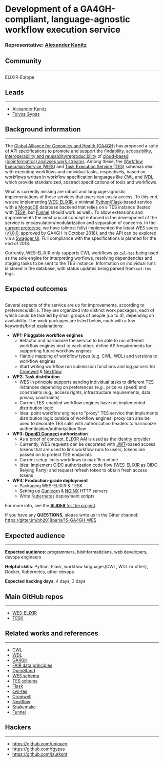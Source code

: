 # Development of a GA4GH-compliant, language-agnostic workflow execution service

### Representative: [Alexander Kanitz](https://github.com/uniqueg)

## Community
---

ELIXIR-Europe

## Leads
---
- [Alexander Kanitz](https://github.com/uniqueg)
- [Foivos Gypas](https://github.com/fgypas)

## Background information
---
The [Global Alliance for Genomics and Health (GA4GH)](https://www.ga4gh.org/) has proposed a suite of API specifications to promote and support the [findability, accessibility, interoperability and reusability/reproducibility](https://www.force11.org/group/fairgroup/fairprinciples) of [cloud-based (bioinformatics) analyses work streams](https://github.com/ga4gh/wiki/wiki). Among these, the [Workflow Execution Service (WES)](https://github.com/ga4gh/workflow-execution-service-schemas/tree/develop) and [Task Execution Service (TES)](https://github.com/ga4gh/task-execution-schemas) schemas deal with executing workflows and individual tasks, respectively, based on workflows written in workflow specification languages like [CWL](https://github.com/common-workflow-language/common-workflow-language) and [WDL](https://software.broadinstitute.org/wdl/), which provide standardized, abstract specifications of tools and workflows.

What is currently missing are robust and language-agnostic implementations of these services that users can easily access. To this end, we are implementing [WES-ELIXIR](https://github.com/elixir-europe/WES-ELIXIR), a minimal [Python/Flask](http://flask.pocoo.org/)-based service with a [MongoDB](https://www.mongodb.com/) database backend that relies on a TES instance (tested with [TESK](https://github.com/EMBL-EBI-TSI/TESK), but [Funnel](https://github.com/ohsu-comp-bio/funnel) should work as well). To allow extensions and improvements the most crucial concept enforced in the development of the service is encapsulation/modularization and separation of concerns. In the [current prototype](http://193.167.189.73:7777/ga4gh/wes/v1/ui/), we have (almost fully) implemented the latest WES specs ([v1.0.0](https://github.com/ga4gh/workflow-execution-service-schemas/blob/7f179319c5b1887a176ff40b2a03774e4ccd554d/openapi/workflow_execution_service.swagger.yaml); approved by GA4GH in October 2018), and the API can be explored via a [Swagger UI](https://swagger.io/). Full compliance with the specifications is planned for the end of 2018.

Currently, WES-ELIXIR only supports CWL workflows as [`cwl-tes`](https://github.com/common-workflow-language/cwl-tes) being used as the sole engine for interpreting worflows, resolving dependencies and staging tasks to be sent to the TES instance. Information on individual runs is stored in the database, with status updates being parsed from `cwl-tes` logs.

## Expected outcomes
---
Several aspects of the service are up for improvements, according to preference/skills. They are organized into distinct work packages, each of which could be tackled by small groups of people (up to 4), depending on availability. The work packages are listed below, each with a few keywords/brief explanations:
* **WP1: Pluggable workflow engines**
  - Refactor and harmonize the service to be able to run different workflow engines next to each other; define API/requirements for supporting future workflow engines
  - Handle mapping of workflow types (e.g. CWL, WDL) and versions to workflow engines
  - Start writing workflow run submission functions and log parsers for [Cromwell](https://software.broadinstitute.org/wdl/) & [Nextflow](https://www.nextflow.io/)
* **WP2: Task distribution**
  - WES in principle supports sending individual tasks to different TES instances depending on preferences (e.g., price vs speed) and constraints (e.g., access rights, infrastructure requirements, data privacy constraints)
  - Current TES-enabled workflow engines have not implemented distribution logic
  - Idea: point workflow engines to "proxy" TES service that implements distribution logic outside of workflow engines; proxy can also be used to decorate TES calls with authorizatino headers to harmonize authentication/authorization flow
* **WP3: [OpenID Connect](https://openid.net/connect/) authorization**
  - As a proof of concept, [ELIXIR AAI](https://www.elixir-europe.org/services/compute/aai) is used as the identity provider
  - Currently, WES requests can be decorated with [JWT](https://jwt.io/)-based access tokens that are used to link workflow runs to users; tokens are passed on to protect TES endpoints
  - Current setup limits workflows to max 1h runtime
  - Idea: Implement OIDC authorization code flow (WES-ELIXIR as OIDC Relying Party) and request refresh token to obtain fresh access tokens
* **WP4: Production-grade deployment**
  - Packaging WES-ELIXIR & TESK
  - Setting up [Gunicorn](https://gunicorn.org/) & [NGINX](https://www.nginx.com/) HTTP servers
  - Write [Kubernetes](https://kubernetes.io/) deployment scripts

For more info, see the [**SLIDES** for the project](https://docs.google.com/presentation/d/1Ui1Any_jMM0FD-OvFSq-dY0h7L6PWGnrdmZTO5VKRuI/edit?usp=sharing).

If you have any **QUESTIONS**, please write us in the Gitter channel: https://gitter.im/bh2018paris/15-GA4GH-WES

## Expected audience
---

**Expected audience**:
programmers, bioinformaticians, web developers, devops engineers

**Helpful skills**:
Python, Flask, workflow languages(CWL, WDL or other), Docker, Kubernetes, other devops

**Expected hacking days**: 4 days, 3 days

## Main GitHub repos
---
- [WES-ELIXIR](https://github.com/elixir-europe/WES-ELIXIR)
- [TESK](https://github.com/EMBL-EBI-TSI/TESK)

## Related works and references
---
- [CWL](https://github.com/common-workflow-language/common-workflow-language)
- [WDL](https://software.broadinstitute.org/wdl/)
- [GA4GH](https://www.ga4gh.org/)
- [FAIR data principles](https://www.force11.org/group/fairgroup/fairprinciples)
- [OpenStand](https://open-stand.org/)
- [WES schema](https://github.com/ga4gh/workflow-execution-service-schemas)
- [TES schema](https://github.com/ga4gh/task-execution-schemas)
- [Flask](http://flask.pocoo.org/)
- [cwl-tes](https://github.com/common-workflow-language/cwl-tes)
- [Cromwell](https://software.broadinstitute.org/wdl/)
- [Nextflow](https://www.nextflow.io/)
- [Snakemake](https://snakemake.readthedocs.io/en/stable/)
- [Funnel](https://github.com/ohsu-comp-bio/funnel)

## Hackers
---
- https://github.com/uniqueg
- https://github.com/fgypas
- https://github.com/jsurkont
